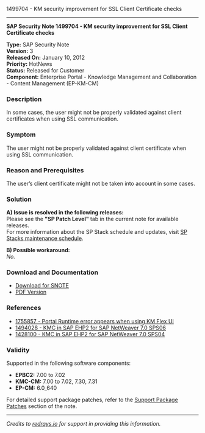 1499704 - KM security improvement for SSL Client Certificate checks

---

**SAP Security Note 1499704 - KM security improvement for SSL Client Certificate checks**

**Type:** SAP Security Note  
**Version:** 3  
**Released On:** January 10, 2012  
**Priority:** HotNews  
**Status:** Released for Customer  
**Component:** Enterprise Portal - Knowledge Management and Collaboration - Content Management (EP-KM-CM)

### Description

In some cases, the user might not be properly validated against client certificates when using SSL communication.

### Symptom

The user might not be properly validated against client certificate when using SSL communication.

### Reason and Prerequisites

The user’s client certificate might not be taken into account in some cases.

### Solution

**A) Issue is resolved in the following releases:**  
Please see the **"SP Patch Level"** tab in the current note for available releases.  
For more information about the SP Stack schedule and updates, visit [SP Stacks maintenance schedule](http://service.sap.com/sp-stacks).

**B) Possible workaround:**  
*No.*

### Download and Documentation

- [Download for SNOTE](https://notesdownloads.sap.com/note/0040000017084982017)  
- [PDF Version](https://me.sap.com/sap/support/sfm/notes/print/0001499704?language=en-US&token=50069147C2FC58B2EAB771F42110B2CB)  

### References

- [1755857 - Portal Runtime error appears when using KM Flex UI](https://me.sap.com/notes/1755857)
- [1494028 - KMC in SAP EHP2 for SAP NetWeaver 7.0 SPS06](https://me.sap.com/notes/1494028)
- [1428100 - KMC in SAP EHP2 for SAP NetWeaver 7.0 SPS04](https://me.sap.com/notes/1428100)

### Validity

Supported in the following software components:

- **EPBC2:** 7.00 to 7.02
- **KMC-CM:** 7.00 to 7.02, 7.30, 7.31
- **EP-CM:** 6.0_640

For detailed support package patches, refer to the [Support Package Patches](https://me.sap.com/) section of the note.

---

*Credits to [redrays.io](https://redrays.io) for support in providing this information.*